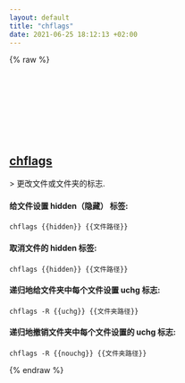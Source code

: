 ```yaml
---
layout: default
title: "chflags"
date: 2021-06-25 18:12:13 +02:00
---
```

{% raw %}
<h2 id="chflags">
  <a href="/zh/osx/chflags.html">chflags</a> <a href="#chflags"><svg class="icon">
    <use href="/assets/images/unicode_sprite.svg#link" />
  </svg></a>
</h2>
> 更改文件或文件夹的标志.

#### 给文件设置 hidden（隐藏） 标签:
```shell
chflags {{hidden}} {{文件路径}}
```
#### 取消文件的 hidden 标签:
```shell
chflags {{hidden}} {{文件路径}}
```
#### 递归地给文件夹中每个文件设置 uchg 标志:
```shell
chflags -R {{uchg}} {{文件夹路径}}
```
#### 递归地撤销文件夹中每个文件设置的 uchg 标志:
```shell
chflags -R {{nouchg}} {{文件夹路径}}
```
{% endraw %}